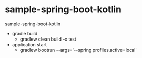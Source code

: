 # sample-spring-boot-kotlin
sample-spring-boot-kotlin


- gradle build
  - gradlew clean build -x test
- application start
  - gradlew bootrun --args='--spring.profiles.active=local'